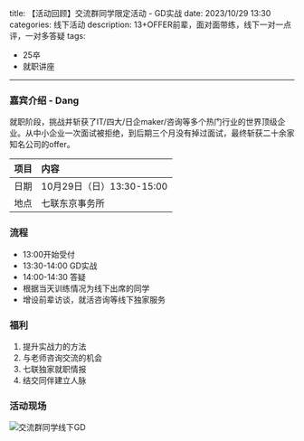 title: 【活动回顾】交流群同学限定活动 - GD实战
date: 2023/10/29 13:30
categories: 线下活动
description: 13+OFFER前辈，面对面带练，线下一对一点评，一对多答疑
tags:
- 25卒
- 就职讲座

---

### 嘉宾介绍 - Dang
就职阶段，挑战并斩获了IT/四大/日企maker/咨询等多个热门行业的世界顶级企业。从中小企业一次面试被拒绝，到后期三个月没有掉过面试，最终斩获二十余家知名公司的offer。

|项目 | 内容 |
|:---|:---|
|日期 | 10月29日（日）13:30-15:00|
|地点| 七联东京事务所 |

### 流程
- 13:00开始受付
- 13:30-14:00 GD实战
- 14:00-14:30 答疑
- 根据当天训练情况为线下出席的同学
- 增设前辈访谈，就活咨询等线下独家服务 

### 福利
1. 提升实战力的方法
2. 与老师咨询交流的机会
3. 七联独家就职情报
4. 结交同伴建立人脉


### 活动现场

![交流群同学线下GD](https://qilian-tokyo.github.io/img/20231029_GD.jpg)